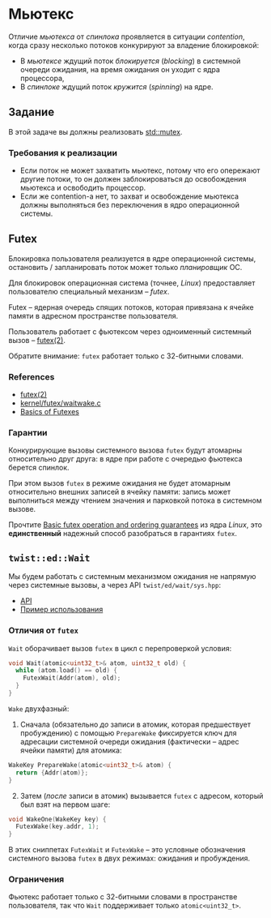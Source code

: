 # Мьютекс

Отличие _мьютекса_ от _спинлока_ проявляется в ситуации _contention_, когда сразу несколько потоков конкурируют за владение блокировкой: 

- В _мьютексе_ ждущий поток _блокируется_ (_blocking_) в системной очереди ожидания, на время ожидания он уходит с ядра процессора,
- В _спинлоке_ ждущий поток _кружится_ (_spinning_) на ядре.

## Задание

В этой задаче вы должны реализовать [std::mutex](https://ru.cppreference.com/w/cpp/thread/mutex).

### Требования к реализации

* Если поток не может захватить мьютекс, потому что его опережают другие потоки, то он должен заблокироваться до освобождения мьютекса и освободить процессор.
* Если же contention-а нет, то захват и освобождение мьютекса должны выполняться без переключения в ядро операционной системы.


## Futex

Блокировка пользователя реализуется в ядре операционной системы, остановить / запланировать поток может только _планировщик_ ОС.

Для блокировок операционная система (точнее, _Linux_) предоставляет пользователю специальный механизм – _futex_.

Futex – ядерная очередь спящих потоков, которая привязана к ячейке памяти в адресном пространстве пользователя.

Пользователь работает с фьютексом через одноименный системный вызов – [futex(2)](http://man7.org/linux/man-pages/man2/futex.2.html).

Обратите внимание: `futex` работает только с 32-битными словами.

### References

- [futex(2)](http://man7.org/linux/man-pages/man2/futex.2.html)
- [kernel/futex/waitwake.c](https://github.com/torvalds/linux/blob/master/kernel/futex/waitwake.c)
- [Basics of Futexes](https://eli.thegreenplace.net/2018/basics-of-futexes/)

### Гарантии

Конкурирующие вызовы системного вызова `futex` будут атомарны относительно друг друга: в ядре при работе с очередью фьютекса берется спинлок.

При этом вызов `futex` в режиме ожидания не будет атомарным относительно внешних записей в ячейку памяти: запись может выполниться между чтением значения и парковкой потока в системном вызове.

Прочтите [Basic futex operation and ordering guarantees](https://github.com/torvalds/linux/blob/master/kernel/futex/waitwake.c) из ядра _Linux_, это **единственный** надежный способ разобраться в гарантиях `futex`.


## `twist::ed::Wait`

Мы будем работать с системным механизмом ожидания не напрямую через системные вызовы, а через API `twist/ed/wait/sys.hpp`:

- [API](https://gitlab.com/Lipovsky/twist/-/blob/master/docs/ru/guide.md#wait)
- [Пример использования](https://gitlab.com/Lipovsky/twist/-/blob/master/examples/wait/main.cpp)

### Отличия от `futex`

`Wait` оборачивает вызов `futex` в цикл с перепроверкой условия:

```cpp
void Wait(atomic<uint32_t>& atom, uint32_t old) {
  while (atom.load() == old) {
    FutexWait(Addr(atom), old);
  }
}
```

`Wake` двухфазный: 

1) Сначала (обязательно _до_ записи в атомик, которая предшествует пробуждению) с помощью `PrepareWake` фиксируется ключ для адресации системной очереди ожидания (фактически – адрес ячейки памяти) для атомика:

```cpp
WakeKey PrepareWake(atomic<uint32_t>& atom) {
  return {Addr(atom)};
}
````

2) Затем (_после_ записи в атомик) вызывается `futex` с адресом, который был взят на первом шаге:

```cpp
void WakeOne(WakeKey key) {
  FutexWake(key.addr, 1);
}
```

В этих сниппетах `FutexWait` и `FutexWake` – это условные обозначения системного вызова `futex` в двух режимах: ожидания и пробуждения.

### Ограничения

Фьютекс работает только с 32-битными словами в пространстве пользователя, так что `Wait` поддерживает только `atomic<uint32_t>`.
